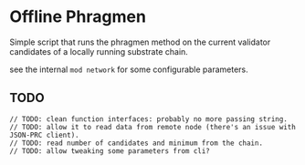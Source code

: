 # Offline Phragmen

Simple script that runs the phragmen method on the current validator candidates of a locally running
substrate chain.

see the internal `mod network` for some configurable parameters.


## TODO

```log
// TODO: clean function interfaces: probably no more passing string.
// TODO: allow it to read data from remote node (there's an issue with JSON-PRC client).
// TODO: read number of candidates and minimum from the chain.
// TODO: allow tweaking some parameters from cli?
```
